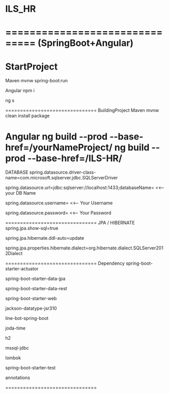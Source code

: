 # ILS_HR

===============================
(SpringBoot+Angular)
===============================
StartProject
===============================
Maven
mvnw spring-boot:run

Angular
npm i

ng s

===============================
BuildingProject
Maven
mvnw clean install package

Angular
ng build --prod --base-href=/yourNameProject/
ng build --prod --base-href=/ILS-HR/
===============================
DATABASE
spring.datasource.driver-class-name=com.microsoft.sqlserver.jdbc.SQLServerDriver

spring.datasource.url=jdbc:sqlserver://localhost:1433;databaseName= <<--your DB Name

spring.datasource.username= <<-- Your Username

spring.datasource.password= <<-- Your Password

===============================
JPA / HIBERNATE
spring.jpa.show-sql=true

spring.jpa.hibernate.ddl-auto=update

spring.jpa.properties.hibernate.dialect=org.hibernate.dialect.SQLServer2012Dialect

===============================
Dependency
spring-boot-starter-actuator

spring-boot-starter-data-jpa

spring-boot-starter-data-rest

spring-boot-starter-web

jackson-datatype-jsr310

line-bot-spring-boot

joda-time

h2

mssql-jdbc

lombok

spring-boot-starter-test

annotations

===============================
